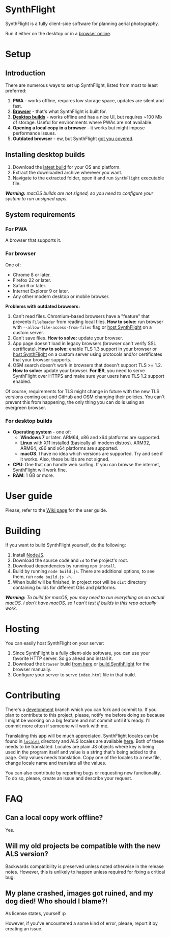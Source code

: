 # SynthFlight

SynthFlight is a fully client-side software for planning aerial photography.

Run it either on the desktop or in a [browser online](https://matafokka.github.io/SynthFlight/).

# Setup

## Introduction

There are numerous ways to set up SynthFlight, listed from most to least preferred:

1. **PWA** - works offline, requires low storage space, updates are silent and fast.
1. [**Browser**](https://matafokka.github.io/SynthFlight/) - that's what SynthFlight is built for.
1. [**Desktop builds**](https://github.com/matafokka/SynthFlight/releases/latest) - works offline and has a nice UI, but requires ~100 Mb of storage. Useful for environments where PWAs are not available.
1. **Opening a local copy in a browser** - it works but might impose performance issues.
1. **Outdated browser** - ew, but SynthFlight [got you covered](#for-browser).

## Installing desktop builds

1. Download the [latest build](https://github.com/matafokka/SynthFlight/releases/latest) for your OS and platform.
1. Extract the downloaded archive wherever you want.
1. Navigate to the extracted folder, open it and run `SynthFlight` executable file.

***Warning:** macOS builds are not signed, so you need to configure your system to run unsigned apps.*

## System requirements

### For PWA

A browser that supports it.

### For browser

One of:

* Chrome 8 or later.
* Firefox 22 or later.
* Safari 6 or later.
* Internet Explorer 9 or later.
* Any other modern desktop or mobile browser.

**Problems with outdated browsers:**

1. Can't read files. Chromium-based browsers have a "feature" that prevents `FileReader` from reading local files. **How to solve:** run browser with `--allow-file-access-from-files` flag or [host SynthFlight](#hosting) on a custom server.
1. Can't save files. **How to solve:** update your browser.
1. App page doesn't load in legacy browsers (browser can't verify SSL certificate). **How to solve:** enable TLS 1.3 support in your browser or [host SynthFlight](#hosting) on a custom server using protocols and/or certificates that your browser supports.
1. OSM search doesn't work in browsers that doesn't support TLS >= 1.2. **How to solve:** update your browser. **For IE9**, you need to serve SynthFlight over HTTPS and make sure your users have TLS 1.2 support enabled.

Of course, requirements for TLS might change in future with the new TLS versions coming out and GitHub and OSM changing their policies. You can't prevent this from happening, the only thing you can do is using an evergreen browser.

### For desktop builds

* **Operating system** - one of:
    * **Windows 7** or later. ARM64, x86 and x64 platforms are supported.
    * **Linux** with X11 installed (basically all modern distros). ARM32, ARM64, x86 and x64 platforms are supported.
    * **macOS**. I have no idea which versions are supported. Try and see if it works. Also, these builds are not signed.
* **CPU**: One that can handle web surfing. If you can browse the internet, SynthFlight will work fine.
* **RAM**: 1 GB or more.

# User guide

Please, refer to the [Wiki page](https://github.com/matafokka/SynthFlight/wiki) for the user guide.

# Building

If you want to build SynthFlight yourself, do the following:

1. Install [NodeJS](https://www.nodejs.org).
1. Download the source code and `cd` to the project's root.
1. Download dependencies by running `npm install`.
1. Build by running `node build.js`. There are additional options, to see them, run `node build.js -h`.
1. When build will be finished, in project root will be `dist` directory containing builds for different OSs and platforms.

***Warning:** To build for macOS, you may need to run everything on an actual macOS. I don't have macOS, so I can't test if builds in this repo actually work.*

# Hosting

You can easily host SynthFlight on your server:
1. Since SynthFlight is a fully client-side software, you can use your favorite HTTP server. So go ahead and install it.
1. Download the `browser` build [from here](https://github.com/matafokka/SynthFlight/releases/latest) or [build SynthFlight](#building) for the browser manually.
1. Configure your server to serve `index.html` file in that build.

# Contributing

There's a [development](https://github.com/matafokka/SynthFlight/tree/development) branch which you can fork and commit to. If you plan to contribute to this project, please, notify me before doing so because I might be working on a big feature and not commit until it's ready. I'll commit more often if someone will work with me.

Translating this app will be much appreciated. SynthFlight locales can be found in [`locales`](https://github.com/matafokka/SynthFlight/tree/development/locales) directory and ALS locales are available [here](https://github.com/matafokka/leaflet-advanced-layer-system/tree/master/locales). Both of these needs to be translated. Locales are plain JS objects where key is being used in the program itself and value is a string that's being added to the page. Only values needs translation. Copy one of the locales to a new file, change locale name and translate all the values.

You can also contribute by reporting bugs or requesting new functionality. To do so, please, create an issue and describe your request.

# FAQ

## Can a local copy work offline?
Yes.

## Will my old projects be compatible with the new ALS version?

Backwards compatibility is preserved unless noted otherwise in the release notes. However, this is unlikely to happen unless required for fixing a critical bug.

## My plane crashed, images got ruined, and my dog died! Who should I blame?!

As license states, yourself :p

However, if you've encountered a some kind of error, please, report it by creating an issue.
